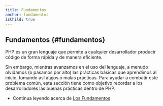 ```yaml
---
title: Fundamentos
anchor: fundamentos
isChild: true
---
```


## Fundamentos {#fundamentos}

PHP es un gran lenguaje que permite a cualquier desarrollador producir código de forma rápida y de manera eficiente.

Sin embargo, mientras avanzamos en el uso del lenguaje, a menudo olvidamos (o pasamos por alto) las prácticas básicas que aprendimos al inicio, tomando así atajos o malas prácticas. Para ayudar a combatir este problema común, esta sección tiene como objetivo recordar a los desarrolladores las buenas prácticas dentro de PHP.

* Continua leyendo acerca de [Los Fundamentos](./pages/The-Basics.html)
